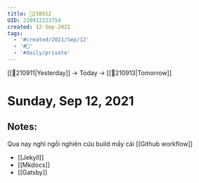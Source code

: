 ```yaml
---
title: 📝210912
UID: 210912223754
created: 12-Sep-2021
tags:
  - '#created/2021/Sep/12'
  - '#📅'
  - '#daily/private'
---
```

[[📝210911|Yesterday]] -> Today -> [[📝210913|Tomorrow]]
# Sunday, Sep 12, 2021

## Notes:
Qua nay nghỉ ngồi nghiên cứu build mấy cái [[Github workflow]]
- [[Jekyll]]
- [[Mkdocs]]
- [[Gatsby]]

